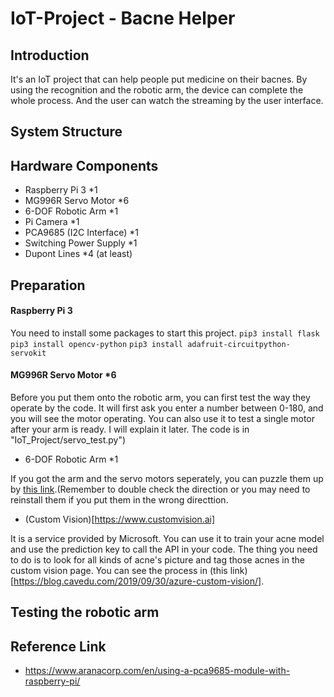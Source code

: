 # IoT-Project - Bacne Helper

## Introduction

It's an IoT project that can help people put medicine on their bacnes. By using the recognition and the robotic arm, the device can complete the whole process. And the user can watch the streaming by the user interface.


## System Structure

## Hardware Components

- Raspberry Pi 3 *1
- MG996R Servo Motor *6
- 6-DOF Robotic Arm *1
- Pi Camera *1
- PCA9685 (I2C Interface) *1
- Switching Power Supply *1
- Dupont Lines *4 (at least)

## Preparation

#### Raspberry Pi 3 

You need to install some packages to start this project.
`
pip3 install flask
`
`
pip3 install opencv-python
`
`
pip3 install adafruit-circuitpython-servokit
`

#### MG996R Servo Motor *6

Before you put them onto the robotic arm, you can first test the way they operate by the code. It will first ask you enter a number between 0-180, and you will see the motor operating.
You can also use it to test a single motor after your arm is ready. I will explain it later.
The code is in "IoT_Project/servo_test.py")

- 6-DOF Robotic Arm *1

If you got the arm and the servo motors seperately, you can puzzle them up by [this link](https://www.taiwansensor.com.tw/6軸機械手臂組裝教學/).(Remember to double check the direction or you may need to reinstall them if you put them in the wrong directtion.

- (Custom Vision)[https://www.customvision.ai]

It is a service provided by Microsoft. You can use it to train your acne model and use the prediction key to call the API in your code. The thing you need to do is to look for all kinds of acne's picture and tag those acnes in the custom vision page. You can see the process in (this link)[https://blog.cavedu.com/2019/09/30/azure-custom-vision/].


## Testing the robotic arm

## Reference Link

- https://www.aranacorp.com/en/using-a-pca9685-module-with-raspberry-pi/
